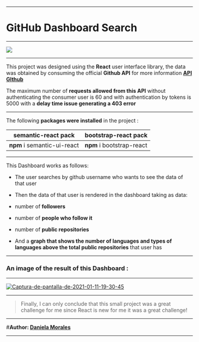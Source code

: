 
------------

# **GitHub Dashboard Search** 

------------

[![](https://miro.medium.com/max/6000/1*FsqitFvksKYy8Lu3jCQR9w.png)](http://https://miro.medium.com/max/6000/1*FsqitFvksKYy8Lu3jCQR9w.png)

------------

This project was designed using the **React** user interface library, the data was obtained by consuming the official **Github API** for more information **<a href='https://docs.github.com/en/free-pro-team@latest/rest'>API GIthub</a>**

The maximum number of **requests allowed from this API** without authenticating the consumer user is 60 and with authentication by tokens is 5000 with a **delay time issue generating a 403 error**

------------

The following **packages were installed** in the project :

| semantic-react pack   | bootstrap-react pack   |
| ------------ | ------------ |
|  **npm** i semantic-ui-react | **npm** i bootstrap-react  |

------------
This Dashboard works as follows:

- The user searches by github username who wants to see the data of that user

- Then the data of that user is rendered in the dashboard taking as data:

- number of **followers**
- number of **people who follow it**
- number of **public repositories**
- And a **graph that shows the number of languages ​​and types of languages ​​above the total public repositories** that user has

------------
### An image of the result of this Dashboard :

------------

<a href="https://ibb.co/ByvqSKf"><img src="https://i.ibb.co/zXCG0Hm/Captura-de-pantalla-de-2021-01-11-19-30-45.png" alt="Captura-de-pantalla-de-2021-01-11-19-30-45" border="0"></a>

------------

> Finally, I can only conclude that this small project was a great challenge for me since React is new for me it was a great challenge!

------------


#**Author: <a href="https://github.com/daniela2001-png">Daniela Morales</a>**

------------

